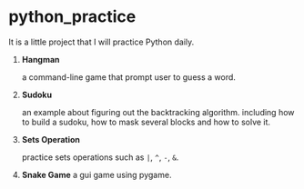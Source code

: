 # python_practice
It is a little project that I will practice Python daily.

1. **Hangman**

   a command-line game that prompt user to guess a word.

2. **Sudoku**

   an example about figuring out the backtracking algorithm. including how to build a sudoku, how to mask several blocks and how to solve it.

3. **Sets Operation**

   practice sets operations such as `|`, `^`, `-`, `&`.

4. **Snake Game**
   a gui game using pygame.
